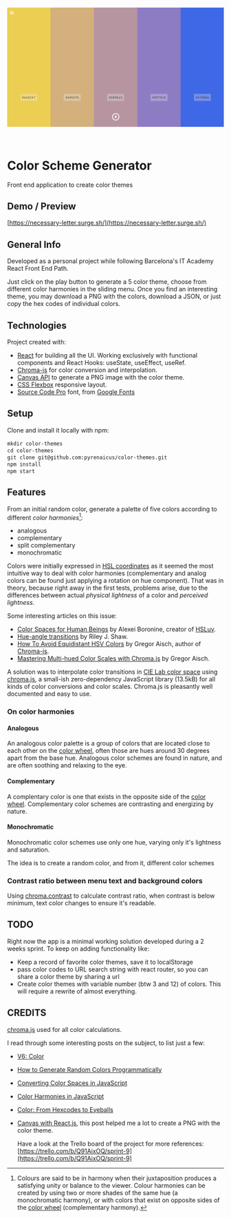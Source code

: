 ![Color theme header image](./src/assets/images/readme-header.png)

<br/>

# Color Scheme Generator

Front end application to create color themes

## Demo / Preview

[https://necessary-letter.surge.sh/](https://necessary-letter.surge.sh/)

## General Info

Developed as a personal project while following Barcelona's IT Academy React Front End Path.

Just click on the play button to generate a 5 color theme, choose from different color harmonies in the sliding menu. Once you find an interesting theme, you may download a PNG with the colors, download a JSON, or just copy the hex codes of individual colors.

## Technologies

Project created with:

- [React](https://reactjs.org/) for building all the UI. Working exclusively with functional components and React Hooks: useState, useEffect, useRef.
- [Chroma-js](http://vis4.net/chromajs/) for color conversion and interpolation.
- [Canvas API](https://developer.mozilla.org/en-US/docs/Web/API/Canvas_API) to generate a PNG image with the color theme.
- [CSS Flexbox](https://developer.mozilla.org/en-US/docs/Learn/CSS/CSS_layout/Flexbox) responsive layout.
- [Source Code Pro](https://github.com/adobe-fonts/source-code-pro) font, from [Google Fonts](https://fonts.google.com/)

## Setup

Clone and install it locally with npm:

```
mkdir color-themes
cd color-themes
git clone git@github.com:pyrenaicus/color-themes.git
npm install
npm start
```

## Features

From an initial random color, generate a palette of five colors according to different _color harmonies_[^1]:

- analogous
- complementary
- split complementary
- monochromatic

Colors were initially expressed in [HSL coordinates](https://en.wikipedia.org/wiki/HSL_and_HSV) as it seemed the most intuitive way to deal with color harmonies (complementary and analog colors can be found just applying a rotation on hue component).
That was in theory, because right away in the first tests, problems arise, due to the differences between actual _physical lightness_ of a color and _perceived lightness_.

Some interesting articles on this issue:

- [Color Spaces for Human Beings](https://www.boronine.com/2012/03/26/Color-Spaces-for-Human-Beings/) by Alexei Boronine, creator of [HSLuv](https://www.hsluv.org/).
- [Hue-angle transitions](https://rileyjshaw.com/blog/hue-angle-transitions#fnref-1) by Riley J. Shaw.
- [How To Avoid Equidistant HSV Colors](https://www.vis4.net/blog/2011/12/avoid-equidistant-hsv-colors/) by Gregor Aisch, author of [Chroma-js](https://github.com/gka/chroma.js).
- [Mastering Multi-hued Color Scales with Chroma.js](https://www.vis4.net/blog/2013/09/mastering-multi-hued-color-scales/) by Gregor Aisch.

A solution was to interpolate color transitions in [CIE Lab color space](https://en.wikipedia.org/wiki/CIELAB_color_space) using [chroma.js](https://vis4.net/chromajs/#color-scales), a small-ish zero-dependency JavaScript library (13.5kB) for all kinds of color conversions and color scales. Chroma.js is pleasantly well documented and easy to use.

### On color harmonies

#### Analogous

An analogous color palette is a group of colors that are located close to each other on the [color wheel](https://en.wikipedia.org/wiki/Color_wheel), often those are hues around 30 degrees apart from the base hue.
Analogous color schemes are found in nature, and are often soothing and relaxing to the eye.

#### Complementary

A complentary color is one that exists in the opposite side of the [color wheel](https://en.wikipedia.org/wiki/Color_wheel).
Complementary color schemes are contrasting and energizing by nature.

#### Monochromatic

Monochromatic color schemes use only one hue, varying only it's lightness and saturation.

The idea is to create a random color, and from it, different color schemes

### Contrast ratio between menu text and background colors

Using [chroma.contrast](https://vis4.net/chromajs/#chroma-contrast) to calculate contrast ratio, when contrast is below minimum, text color changes to ensure it's readable.

## TODO

Right now the app is a minimal working solution developed during a 2 weeks sprint. To keep on adding functionality like:

- Keep a record of favorite color themes, save it to localStorage
- pass color codes to URL search string with react router, so you can share a color theme by sharing a url
- Create color themes with variable number (btw 3 and 12) of colors. This will require a rewrite of almost everything.

## CREDITS

[chroma.js](https://vis4.net/chromajs) used for all color calculations.

I read through some interesting posts on the subject, to list just a few:

- [V6: Color](https://v6.robweychert.com/blog/2018/02/v6-color/)
- [How to Generate Random Colors Programmatically](https://martin.ankerl.com/2009/12/09/how-to-create-random-colors-programmatically/)
- [Converting Color Spaces in JavaScript](https://css-tricks.com/converting-color-spaces-in-javascript/)
- [Color Harmonies in JavaScript](https://dev.to/benjaminadk/make-color-math-great-again--45of)
- [Color: From Hexcodes to Eyeballs](http://jamie-wong.com/post/color/)
- [Canvas with React.js](https://medium.com/@pdx.lucasm/canvas-with-react-js-32e133c05258), this post helped me a lot to create a PNG with the color theme.

  Have a look at the Trello board of the project for more references: [https://trello.com/b/Q91AixOQ/sprint-9](https://trello.com/b/Q91AixOQ/sprint-9)

[^1]: Colours are said to be in harmony when their juxtaposition produces a satisfying unity or balance to the viewer. Colour harmonies can be created by using two or more shades of the same hue (a monochromatic harmony), or with colors that exist on opposite sides of the [color wheel](https://en.wikipedia.org/wiki/Color_wheel) (complementary harmony).
